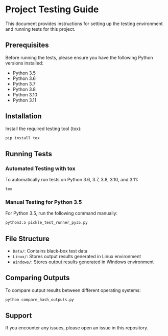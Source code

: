 # Project Testing Guide

This document provides instructions for setting up the testing environment and running tests for this project.

## Prerequisites

Before running the tests, please ensure you have the following Python versions installed:

- Python 3.5
- Python 3.6
- Python 3.7
- Python 3.8
- Python 3.10
- Python 3.11

## Installation

Install the required testing tool (tox):

```bash
pip install tox
```

## Running Tests

### Automated Testing with tox

To automatically run tests on Python 3.6, 3.7, 3.8, 3.10, and 3.11:

```bash
tox
```

### Manual Testing for Python 3.5

For Python 3.5, run the following command manually:

```bash
python3.5 pickle_test_runner_py35.py
```

## File Structure

- `Data/`: Contains black-box test data
- `Linux/`: Stores output results generated in Linux environment
- `Windows/`: Stores output results generated in Windows environment

## Comparing Outputs

To compare output results between different operating systems:

```bash
python compare_hash_outputs.py
```

## Support

If you encounter any issues, please open an issue in this repository.
